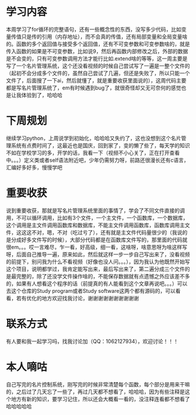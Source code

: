 # 学习内容
本周学习了for循环的完整语句，还有一些概念性的东西，没写多少代码，比如变量传值只是传的引用（内存地址），而不会真的传值，还有局部变量和全局变量啥的。函数的多个返回值与接受多个返回值，还有不可变参数和可变参数啥的，就是传入函数的如果是不可变参数，比如说9，然后再函数内部修改之后，外部的数据是不会变的，只有可变参数调用方法才能行比如.extend啥的等等，这一周主要是写了一个名片管理系统，这个还没看视频的时候自己尝试写了一遍是一整个文件的（起初不会分成多个文件的，虽然自己尝试了几遍，但还是失败了，所以只能一个文件了，后面搜了一下ai，然后就懂了，就是重要收获里面说的），这周代码主要都是写名片管理系统了，em有时候遇到bug了，就很奇怪却又无可奈何的感觉也是让我体验到了，哈哈哈
# 下周规划
继续学习python，上周说学到初始化，哈哈哈又失约了，这也没想到这个名片管理系统有点费时间了，这最近也是国庆，回到家了，变的懒了些了，每天学的知识不如在学校学习的多，开学的话，我看一下（视频不小心关了，正在打开查看中。。。）定义类或者self语法附近吧，少年仍需努力呀，前路还很漫长还有c语言，汇编好多好多，慢慢学吧
# 重要收获
说到重要收获，那就是写名片管理系统里面的事情了，学会了不同文件直接的调用，不可以循环调用，比如有3个文件，一个主文件，一个函数库，一个数据库，这个调用是主文件调用函数库和数据库，不能主文件调用函数库，函数库调用主文件，这这这不对，嗯，不对（吃过亏了），还有就是主文件代码量很少的（我说的是分成好多文件写的时候），大部分代码都是在函数库文件写的，那里面的代码就很em。。。哎一言难尽，乍一看，好高级，细一看，这啥呀，啥意思呀为啥这样写呀，后面自己推导一遍，原来如此，然后就这样一步一步自己写出来了，没看视频的前提下，别问我为什么不看视频（好像也没人问。。。），因为我认为他既然开始写这个项目，说明都学过，我肯定能写出来，最后写出来了，第二遍分成三个文件的是最完整的，除了还没学文件操作啥的，不能保存数据就有点遗憾之外应该差不多的，如果有人想看这个程序的话（前提真的有人能看到这个文章再说吧。。。）可以去这个仓库的Study program或者Study software这两个都有源码的，可以看看，若有优化的地方欢迎找我讨论，谢谢谢谢谢谢谢谢谢谢
# 联系方式
有人要和我一起学习吗，找我讨论加（QQ：1062127934），欢迎讨论！！！
# 本人嘀咕
自己写完的名片控制系统，刚写完的时候非常清楚每个函数，每个部分是用来干嘛的，之后过了几天忘了一些了，再过几天都不想看了，哈哈哈，因为有些注释是这个地方有新的知识，要学习记住，所以还会大概看一看的，没注释连看都不想看了哈哈哈哈哈